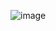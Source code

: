 ![image](https://user-images.githubusercontent.com/129955/184613241-72d57a0c-d012-4da4-acf7-b9d565d38284.png)
